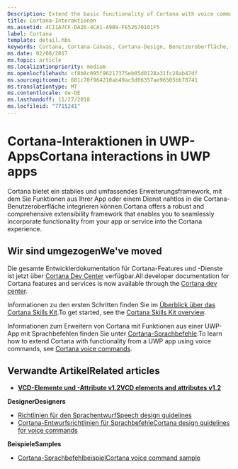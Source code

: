```yaml
---
Description: Extend the basic functionality of Cortana with voice commands that activate a UWP app and execute a single action.
title: Cortana-Interaktionen
ms.assetid: 4C11A7CF-DA26-4CA1-A9B9-FE52670101F5
label: Cortana
template: detail.hbs
keywords: Cortana, Cortana-Canvas, Cortana-Design, Benutzeroberfläche, Sprachbefehle, VCD
ms.date: 02/08/2017
ms.topic: article
ms.localizationpriority: medium
ms.openlocfilehash: cf8b8c095f96217375eb05d0128a31fc28ab47df
ms.sourcegitcommit: 681c70f964210ab49ac5d06357ae96505bb78741
ms.translationtype: MT
ms.contentlocale: de-DE
ms.lasthandoff: 11/27/2018
ms.locfileid: "7715241"
---
```

# <a name="cortana-interactions-in-uwp-apps"></a><span data-ttu-id="f107f-103">Cortana-Interaktionen in UWP-Apps</span><span class="sxs-lookup"><span data-stu-id="f107f-103">Cortana interactions in UWP apps</span></span>

<span data-ttu-id="f107f-104">Cortana bietet ein stabiles und umfassendes Erweiterungsframework, mit dem Sie Funktionen aus Ihrer App oder einem Dienst nahtlos in die Cortana-Benutzeroberfläche integrieren können.</span><span class="sxs-lookup"><span data-stu-id="f107f-104">Cortana offers a robust and comprehensive extensibility framework that enables you to seamlessly incorporate functionality from your app or service into the Cortana experience.</span></span>

## <a name="weve-moved"></a><span data-ttu-id="f107f-105">Wir sind umgezogen</span><span class="sxs-lookup"><span data-stu-id="f107f-105">We've moved</span></span>

<span data-ttu-id="f107f-106">Die gesamte Entwicklerdokumentation für Cortana-Features und -Dienste ist jetzt über [Cortana Dev Center](https://developer.microsoft.com/cortana) verfügbar.</span><span class="sxs-lookup"><span data-stu-id="f107f-106">All developer documentation for Cortana features and services is now available through the [Cortana dev center](https://developer.microsoft.com/cortana).</span></span>

<span data-ttu-id="f107f-107">Informationen zu den ersten Schritten finden Sie im [Überblick über das Cortana Skills Kit](https://docs.microsoft.com/cortana/skills/overview).</span><span class="sxs-lookup"><span data-stu-id="f107f-107">To get started, see the [Cortana Skills Kit overview](https://docs.microsoft.com/cortana/skills/overview).</span></span>

<span data-ttu-id="f107f-108">Informationen zum Erweitern von Cortana mit Funktionen aus einer UWP-App mit Sprachbefehlen finden Sie unter [Cortana-Sprachbefehle](https://docs.microsoft.com/cortana/voice-commands/vcd).</span><span class="sxs-lookup"><span data-stu-id="f107f-108">To learn how to extend Cortana with functionality from a UWP app using voice commands, see [Cortana voice commands](https://docs.microsoft.com/cortana/voice-commands/vcd).</span></span> 

## <a name="related-articles"></a><span data-ttu-id="f107f-109">Verwandte Artikel</span><span class="sxs-lookup"><span data-stu-id="f107f-109">Related articles</span></span>

* [**<span data-ttu-id="f107f-110">VCD-Elemente und -Attribute v1.2</span><span class="sxs-lookup"><span data-stu-id="f107f-110">VCD elements and attributes v1.2</span></span>**](https://docs.microsoft.com/uwp/schemas/voicecommands/voice-command-elements-and-attributes-1-2)

**<span data-ttu-id="f107f-111">Designer</span><span class="sxs-lookup"><span data-stu-id="f107f-111">Designers</span></span>**
* [<span data-ttu-id="f107f-112">Richtlinien für den Sprachentwurf</span><span class="sxs-lookup"><span data-stu-id="f107f-112">Speech design guidelines</span></span>](speech-interactions.md)
* [<span data-ttu-id="f107f-113">Cortana-Entwurfsrichtlinien für Sprachbefehle</span><span class="sxs-lookup"><span data-stu-id="f107f-113">Cortana design guidelines for voice commands</span></span>](https://docs.microsoft.com/cortana/voice-commands/voicecommand-design-guidelines)

**<span data-ttu-id="f107f-114">Beispiele</span><span class="sxs-lookup"><span data-stu-id="f107f-114">Samples</span></span>**
* [<span data-ttu-id="f107f-115">Cortana-Sprachbefehlbeispiel</span><span class="sxs-lookup"><span data-stu-id="f107f-115">Cortana voice command sample</span></span>](http://go.microsoft.com/fwlink/p/?LinkID=619899)
 

 




